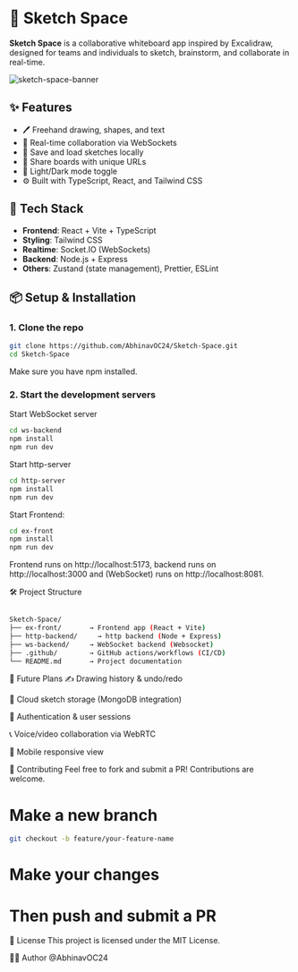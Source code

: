 
# 🎨 Sketch Space

**Sketch Space** is a collaborative whiteboard app inspired by Excalidraw, designed for teams and individuals to sketch, brainstorm, and collaborate in real-time.

![sketch-space-banner](https://raw.githubusercontent.com/AbhinavOC24/Sketch-Space/main/public/preview.png) <!-- Replace with actual image path -->

## ✨ Features

- 🖊️ Freehand drawing, shapes, and text  
- 🧠 Real-time collaboration via WebSockets  
- 💾 Save and load sketches locally  
- 🔗 Share boards with unique URLs  
- 🌙 Light/Dark mode toggle  
- ⚙️ Built with TypeScript, React, and Tailwind CSS  

## 🚀 Tech Stack

- **Frontend**: React + Vite + TypeScript  
- **Styling**: Tailwind CSS  
- **Realtime**: Socket.IO (WebSockets)  
- **Backend**: Node.js + Express  
- **Others**: Zustand (state management), Prettier, ESLint  

## 📦 Setup & Installation

### 1. Clone the repo

```bash
git clone https://github.com/AbhinavOC24/Sketch-Space.git
cd Sketch-Space
```


Make sure you have npm installed.

### 2. Start the development servers
Start WebSocket server
```bash
cd ws-backend
npm install
npm run dev
```
Start http-server
```bash
cd http-server
npm install
npm run dev

```


Start Frontend:
```bash
cd ex-front
npm install
npm run dev
```
Frontend runs on http://localhost:5173, backend runs on http://localhost:3000 and (WebSocket) runs on http://localhost:8081.

🛠️ Project Structure
```bash

Sketch-Space/
├── ex-front/       → Frontend app (React + Vite)
├── http-backend/     → http backend (Node + Express)
├── ws-backend/     → WebSocket backend (Websocket)
├── .github/        → GitHub actions/workflows (CI/CD)
└── README.md       → Project documentation
```


🧠 Future Plans
✍️ Drawing history & undo/redo

📁 Cloud sketch storage (MongoDB integration)

🔐 Authentication & user sessions

📞 Voice/video collaboration via WebRTC

📱 Mobile responsive view

🤝 Contributing
Feel free to fork and submit a PR! Contributions are welcome.

# Make a new branch
```bash
git checkout -b feature/your-feature-name
```
# Make your changes
# Then push and submit a PR

📄 License
This project is licensed under the MIT License.

🙋‍♂️ Author
@AbhinavOC24
